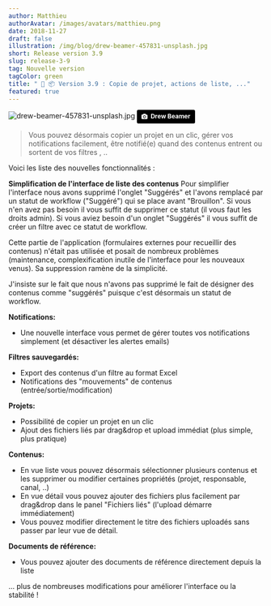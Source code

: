 ```yaml
---
author: Matthieu
authorAvatar: /images/avatars/matthieu.png
date: 2018-11-27
draft: false
illustration: /img/blog/drew-beamer-457831-unsplash.jpg
short: Release version 3.9
slug: release-3-9
tag: Nouvelle version
tagColor: green
title: " 🚚 📦 Version 3.9 : Copie de projet, actions de liste, ..."
featured: true
---
```


![drew-beamer-457831-unsplash.jpg](/img/blog/drew-beamer-457831-unsplash.jpg "drew-beamer-457831-unsplash.jpg")
<a style="background-color:black;color:white;text-decoration:none;padding:4px 6px;font-family:-apple-system, BlinkMacSystemFont, &quot;San Francisco&quot;, &quot;Helvetica Neue&quot;, Helvetica, Ubuntu, Roboto, Noto, &quot;Segoe UI&quot;, Arial, sans-serif;font-size:12px;font-weight:bold;line-height:1.2;display:inline-block;border-radius:3px" href="https://unsplash.com/@drew_beamer?utm_medium=referral&amp;utm_campaign=photographer-credit&amp;utm_content=creditBadge" target="_blank" rel="noopener noreferrer" title="Download free do whatever you want high-resolution photos from Drew Beamer"><span style="display:inline-block;padding:2px 3px"><svg xmlns="http://www.w3.org/2000/svg" style="height:12px;width:auto;position:relative;vertical-align:middle;top:-1px;fill:white" viewBox="0 0 32 32"><title>unsplash-logo</title><path d="M20.8 18.1c0 2.7-2.2 4.8-4.8 4.8s-4.8-2.1-4.8-4.8c0-2.7 2.2-4.8 4.8-4.8 2.7.1 4.8 2.2 4.8 4.8zm11.2-7.4v14.9c0 2.3-1.9 4.3-4.3 4.3h-23.4c-2.4 0-4.3-1.9-4.3-4.3v-15c0-2.3 1.9-4.3 4.3-4.3h3.7l.8-2.3c.4-1.1 1.7-2 2.9-2h8.6c1.2 0 2.5.9 2.9 2l.8 2.4h3.7c2.4 0 4.3 1.9 4.3 4.3zm-8.6 7.5c0-4.1-3.3-7.5-7.5-7.5-4.1 0-7.5 3.4-7.5 7.5s3.3 7.5 7.5 7.5c4.2-.1 7.5-3.4 7.5-7.5z"></path></svg></span><span style="display:inline-block;padding:2px 3px">Drew Beamer</span></a>

> Vous pouvez désormais copier un projet en un clic, gérer vos notifications facilement, être notifié(e) quand des contenus entrent ou sortent de vos filtres , ..


Voici les liste des nouvelles fonctionnalités : 

**Simplification de l'interface de liste des contenus**
Pour simplifier l'interface nous avons supprimé l'onglet "Suggérés" et l'avons remplacé par un statut de workflow ("Suggéré") qui se place avant "Brouillon". 
Si vous n'en avez pas besoin il vous suffit de supprimer ce statut (il vous faut les droits admin). 
Si vous aviez besoin d'un onglet "Suggérés" il vous suffit de créer un filtre avec ce statut de workflow.

Cette partie de l'application (formulaires externes pour recueillir des contenus) n'était pas utilisée et posait de nombreux problèmes (maintenance, complexification inutile de l'interface pour les nouveaux venus). Sa suppression ramène de la simplicité.

J'insiste sur le fait que nous n'avons pas supprimé le fait de désigner des contenus comme "suggérés" puisque c'est désormais un statut de workflow.

**Notifications:**
- Une nouvelle interface vous permet de gérer toutes vos notifications simplement (et désactiver les alertes emails)

**Filtres sauvegardés:**
- Export des contenus d'un filtre au format Excel
- Notifications des "mouvements" de contenus (entrée/sortie/modification) 

**Projets:**
- Possibilité de copier un projet en un clic
- Ajout des fichiers liés par drag&drop et upload immédiat (plus simple, plus pratique)

**Contenus:**
- En vue liste vous pouvez désormais sélectionner plusieurs contenus et les supprimer ou modifier certaines propriétés (projet, responsable, canal, ..)
- En vue détail vous pouvez ajouter des fichiers plus facilement par drag&drop dans le panel "Fichiers liés" (l'upload démarre immédiatement)
- Vous pouvez modifier directement le titre des fichiers uploadés sans passer par leur vue de détail.

**Documents de référence:**
- Vous pouvez ajouter des documents de référence directement depuis la liste


...
plus de nombreuses modifications pour améliorer l'interface ou la stabilité !



